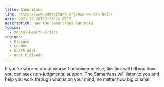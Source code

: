 ```yaml
---
title: Samaritans
link: https://www.samaritans.org/how-we-can-help/
date: 2023-12-20T12:25:22.671Z
description: How the Samaritans can help
topics:
  - Mental-Health-Crisis
regions:
  - Glasgow
  - London
  - North West
  - West Midlands
---
```

If you're worried about yourself or someone else, this link will tell you how you can seek non-judgmental support. The Samaritans will listen to you and help you work through what is on your mind, no matter how big or small.